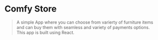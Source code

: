 # Comfy Store

> A simple App where you can choose from varierty of furniture items and can buy them with seamless and variety of payments options. This app is built using React.
